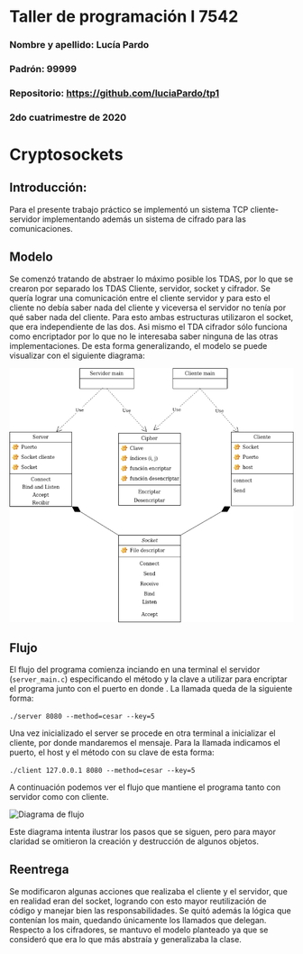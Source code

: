 # Taller de programación I 7542

### Nombre y apellido: Lucía Pardo

### Padrón: 99999

### Repositorio: https://github.com/luciaPardo/tp1

### 2do cuatrimestre de 2020



# Cryptosockets

## Introducción: 

Para el presente trabajo práctico se implementó un sistema TCP cliente-servidor implementando además un sistema de cifrado para las comunicaciones.

## Modelo
 
Se comenzó tratando de abstraer lo máximo posible los TDAS, por lo que se crearon por separado los TDAS Cliente, servidor, socket y cifrador. Se quería lograr una comunicación entre el cliente servidor y para esto el cliente no debía saber nada del cliente y viceversa el servidor no tenía por qué saber nada del cliente. Para esto ambas estructuras utilizaron el socket, que era independiente de las dos. Asi mismo el TDA cifrador sólo funciona como encriptador por lo que no le interesaba saber ninguna de las otras implementaciones. 
De esta forma generalizando, el modelo se puede visualizar con el siguiente diagrama:


![Diagrama clases](Diagramaclases.png)

## Flujo

El flujo del programa comienza inciando en una terminal el servidor (```server_main.c```) especificando el método y la clave a utilizar para encriptar el programa junto con el puerto en donde . La llamada queda de la siguiente forma: 

```./server 8080 --method=cesar --key=5``` 

Una vez inicializado el server se procede en otra terminal a inicializar el cliente, por donde mandaremos el mensaje. Para la llamada indicamos el puerto, el host y el método con su clave de esta forma:

```./client 127.0.0.1 8080 --method=cesar --key=5```

A continuación podemos ver el flujo que mantiene el programa tanto con servidor como con cliente.


![Diagrama de flujo](DiagramaDeFlujo.png)



Este diagrama intenta ilustrar los pasos que se siguen, pero para mayor claridad se omitieron la creación y destrucción de algunos objetos.


## Reentrega

Se modificaron algunas acciones que realizaba el cliente y el servidor, que en realidad eran del socket, logrando con esto mayor reutilización de código y manejar bien las responsabilidades. 
Se quitó además la lógica que contenían los main, quedando únicamente los llamados que delegan.
Respecto a los cifradores, se mantuvo el modelo planteado ya que se consideró que era lo que más abstraía y generalizaba la clase.
 